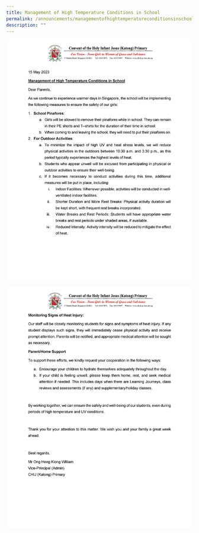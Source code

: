 ```yaml
---
title: Management of High Temperature Conditions in School
permalink: /announcements/managementofhightemperatureconditionsinschool/
description: ""
---
```

![](/images/management%20of%20high%20temperature%20in%20school_page_1.jpg)

![](/images/management%20of%20high%20temperature%20in%20school_page_2.jpg)